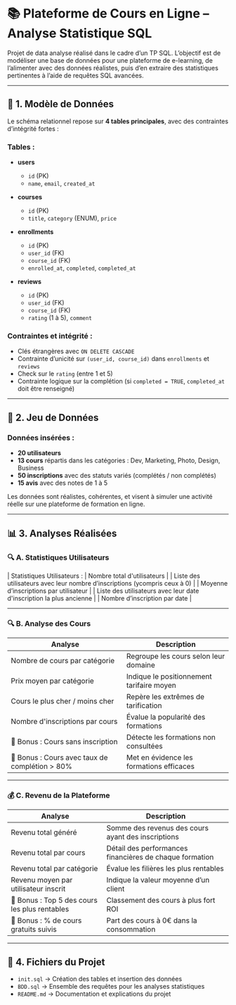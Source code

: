# 📚 Plateforme de Cours en Ligne – Analyse Statistique SQL

Projet de data analyse réalisé dans le cadre d’un TP SQL. L’objectif est de modéliser une base de données pour une plateforme de e-learning, de l’alimenter avec des données réalistes, puis d’en extraire des statistiques pertinentes à l’aide de requêtes SQL avancées.

---

## 🧩 1. Modèle de Données

Le schéma relationnel repose sur **4 tables principales**, avec des contraintes d’intégrité fortes :

### Tables :

- **users**

  - `id` (PK)
  - `name`, `email`, `created_at`

- **courses**

  - `id` (PK)
  - `title`, `category` (ENUM), `price`

- **enrollments**

  - `id` (PK)
  - `user_id` (FK)
  - `course_id` (FK)
  - `enrolled_at`, `completed`, `completed_at`

- **reviews**
  - `id` (PK)
  - `user_id` (FK)
  - `course_id` (FK)
  - `rating` (1 à 5), `comment`

### Contraintes et intégrité :

- Clés étrangères avec `ON DELETE CASCADE`
- Contrainte d’unicité sur `(user_id, course_id)` dans `enrollments` et `reviews`
- Check sur le `rating` (entre 1 et 5)
- Contrainte logique sur la complétion (si `completed = TRUE`, `completed_at` doit être renseigné)

---

## 💾 2. Jeu de Données

### Données insérées :

- **20 utilisateurs**
- **13 cours** répartis dans les catégories : Dev, Marketing, Photo, Design, Business
- **50 inscriptions** avec des statuts variés (complétés / non complétés)
- **15 avis** avec des notes de 1 à 5

Les données sont réalistes, cohérentes, et visent à simuler une activité réelle sur une plateforme de formation en ligne.

---

## 📊 3. Analyses Réalisées

### 🔍 A. Statistiques Utilisateurs

| Statistiques Utilisateurs :
| Nombre total d'utilisateurs |
| Liste des utilisateurs avec leur nombre d’inscriptions (ycompris ceux à 0) |
| Moyenne d’inscriptions par utilisateur |
| Liste des utilisateurs avec leur date d'inscription la plus ancienne |
| Nombre d’inscription par date |

---

### 🔍 B. Analyse des Cours

| Analyse                                        | Description                               |
| ---------------------------------------------- | ----------------------------------------- |
| Nombre de cours par catégorie                  | Regroupe les cours selon leur domaine     |
| Prix moyen par catégorie                       | Indique le positionnement tarifaire moyen |
| Cours le plus cher / moins cher                | Repère les extrêmes de tarification       |
| Nombre d'inscriptions par cours                | Évalue la popularité des formations       |
| 🔹 Bonus : Cours sans inscription              | Détecte les formations non consultées     |
| 🔹 Bonus : Cours avec taux de complétion > 80% | Met en évidence les formations efficaces  |

---

### 💰 C. Revenu de la Plateforme

| Analyse                                       | Description                                             |
| --------------------------------------------- | ------------------------------------------------------- |
| Revenu total généré                           | Somme des revenus des cours ayant des inscriptions      |
| Revenu total par cours                        | Détail des performances financières de chaque formation |
| Revenu total par catégorie                    | Évalue les filières les plus rentables                  |
| Revenu moyen par utilisateur inscrit          | Indique la valeur moyenne d’un client                   |
| 🔹 Bonus : Top 5 des cours les plus rentables | Classement des cours à plus fort ROI                    |
| 🔹 Bonus : % de cours gratuits suivis         | Part des cours à 0€ dans la consommation                |

---

## 📎 4. Fichiers du Projet

- `init.sql` → Création des tables et insertion des données
- `BDD.sql` → Ensemble des requêtes pour les analyses statistiques
- `README.md` → Documentation et explications du projet
